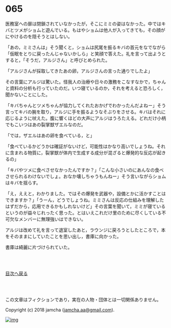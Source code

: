 # 065

医務室への扉は閉鎖されていなかったが，そこにミミの姿はなかった。中ではキバとツメがショムと遊んでいる。もはやショムは他人が入ってきても，その顔がにやけるのを隠そうとはしない。  

「あの，ミミさんは」そう聞くと，ショムは尻尾を振るキバの首元をなでながら「仮眠をとりに戻ったんじゃないかしら」と笑顔で答えた。礼を言って出ようとすると，「そうだ，アルジさん」と呼びとめられた。  

「アルジさんが採取してきたあの卵，アルジさんの言った通りでしたよ」  

その言葉にアルジは驚いた。怪我人の治療や日々の激務をこなすなかで，ちゃんと資料の分析も行っていたのだ。いつ寝ているのか，それを考えると恐ろしく，聞かないことにした。  

「キバちゃんとツメちゃんが協力してくれたおかげでわかったんだよねー」そう言ってキバの腕を取り，アルジに手を振るようなそぶりをさせる。キバはそれに応じるように吠えた。腹に響くほどの大声にアルジはうろたえる。どれだけ小柄でもこいつはあの裂掌獣ザエルなのだ。  

「では，ザエルはあの卵を食べている，と」  

「食べているかどうかは確証がないけど，可能性はかなり高いでしょうね。それに含まれる物質に，裂掌獣が体内で生成する成分が混ざると爆発的な反応が起きるの」  

「キバやツメに食べさせなかったんですか？」「こんな小さいのにあんなの食べさせられるわけないでしょ。おなか壊しちゃうもんねー」そう言いながらショムはキバを揺らす。  

「え，ええと，わかりました。ではその爆発を武器や，設備とかに活かすことはできますか？」「うーん，どうでしょうね。ミミさんは反応の仕組みを理解したはずだから，応用できるかもしれないけど」その言葉を聞いて，ミミが寝ているというのが益々じれったく思った。とはいえこれだけ里のために尽くしている不可欠なメンバーに無理強いはできない。  

アルジは改めて礼を言って退室したあと，ラウンジに戻ろうとしたところで，本をそのままにしていたことを思い出し，書庫に向かった。  

書庫は綺麗に片づけられていた。  

<br>  
<br>  

[目次へ戻る](https://github.com/jamcha-aa/OblivionReports/blob/master/README.md)  

<br>  
<br>  

この文章はフィクションであり，実在の人物・団体とは一切関係ありません。  

Copyright (c) 2018 jamcha (jamcha.aa@gmail.com).  

[![img](http://i.creativecommons.org/l/by-nc-sa/4.0/88x31.png)](http://creativecommons.org/licenses/by-nc-sa/4.0/deed)